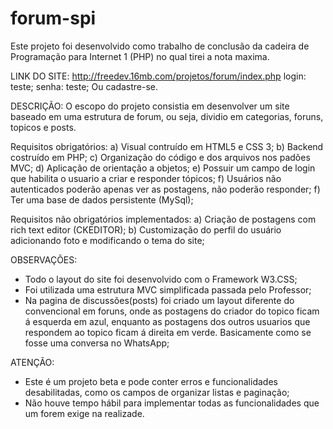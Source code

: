 # forum-spi
Este projeto foi desenvolvido como trabalho de conclusão da cadeira de Programação para Internet 1 (PHP) no qual tirei a nota maxima.

LINK DO SITE:
http://freedev.16mb.com/projetos/forum/index.php 
login: teste;
senha: teste;
Ou cadastre-se.


DESCRIÇÃO:
O escopo do projeto consistia em desenvolver um site baseado em uma estrutura de forum, ou seja, dividio em categorias, foruns, topicos e posts.

Requisitos obrigatórios:
 a) Visual contruído em HTML5 e CSS 3;
 b) Backend costruído em PHP;
 c) Organização do código e dos arquivos nos padões MVC;
 d) Aplicação de orientação a objetos;
 e) Possuir um campo de login que habilita o usuario a criar e responder tópicos;
 f) Usuários não autenticados poderão apenas ver as postagens, não poderão responder;
 f) Ter uma base de dados persistente (MySql);
 
Requisitos não obrigatórios implementados:
 a) Criação de postagens com rich text editor (CKEDITOR);
 b) Customização do perfil do usuário adicionando foto e modificando o tema do site;
 
OBSERVAÇÕES:
 - Todo o layout do site foi desenvolvido com o Framework W3.CSS;
 - Foi utilizada uma estrutura MVC simplificada passada pelo Professor;
 - Na pagina de discussões(posts) foi criado um layout diferente do convencional em foruns, onde as postagens do criador do topico ficam á esquerda em azul, enquanto as postagens dos outros usuarios que respondem ao topico ficam á direita em verde. Basicamente como se fosse uma conversa no WhatsApp;

ATENÇÃO:
 - Este é um projeto beta e pode conter erros e funcionalidades desabilitadas, como os campos de organizar listas e paginação;
 - Não houve tempo hábil para implementar todas as funcionalidades que um forem exige na realizade.
 
